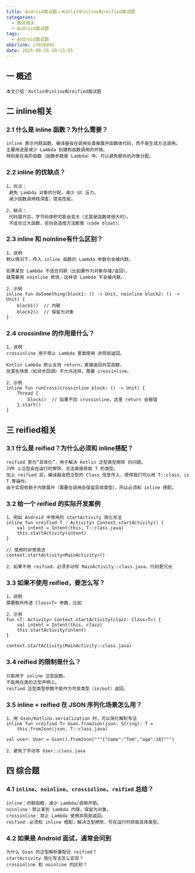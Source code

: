 ```yaml
---
title: Android面试题——Kotlin中inline和reified面试题
categories:
  - 面试相关
  - Android面试题
tags:
  - Android面试题
abbrlink: cfb5b09d
date: 2025-08-26 10:15:55
---
```

## 一 概述

```
本文介绍：Kotlin中inline和reified面试题
```

<!--more-->

## 二 inline相关

### 2.1 什么是 inline 函数？为什么需要？

```
inline 表示内联函数，编译器会在调用处直接展开函数体代码，而不是生成方法调用。
主要用途是减少 Lambda 创建和函数调用的开销。
特别是在高阶函数（函数参数是 Lambda）中，可以避免额外的对象分配。
```

### 2.2 inline 的优缺点？

```
1、优点：
 避免 Lambda 对象的分配，减少 GC 压力。
 减少函数调用栈深度，提高性能。

2、缺点：
 代码展开后，字节码体积可能会变大（尤其是函数体很大时）。
 不适合过大函数，否则会造成方法膨胀（code bloat）。
```

### 2.3 inline 和 noinline有什么区别？

```
1、说明
默认情况下，传入 inline 函数的 Lambda 参数也会被内联。

如果某些 Lambda 不适合内联（比如要作为对象存储/返回），
就需要用 noinline 修饰，这样该 Lambda 不会被内联。

2、示例
inline fun doSomething(block1: () -> Unit, noinline block2: () -> Unit) {
    block1()  // 内联
    block2()  // 保留为对象
}
```

### 2.4 crossinline 的作用是什么？

```
1、说明
crossinline 用于禁止 Lambda 里面使用 非局部返回。

Kotlin Lambda 默认支持 return，直接返回外层函数，
但某些场景（如异步回调）不允许这样，需要 crossinline。

2、示例
inline fun runCross(crossinline block: () -> Unit) {
    Thread {
        block()  // 如果不加 crossinline，这里 return 会报错
    }.start()
}
```

## 三 reified相关

### 3.1 什么是 reified？为什么必须和 inline搭配？

```
reified 意为“具体化”，用于解决 Kotlin 泛型类型擦除 的问题。
JVM 上泛型会在运行时擦除，无法直接获取 T 的类型。
加上 reified 后，编译器会把泛型的 Class 信息传入，使得我们可以用 T::class、is T 等操作。
由于实现依赖于内联展开（需要在调用处保留具体类型），所以必须和 inline 搭配。
```

### 3.2 给一个 reified 的实际开发案例

```
1、例如 Android 中常用的 startActivity 简化写法
inline fun <reified T : Activity> Context.startActivity() {
    val intent = Intent(this, T::class.java)
    this.startActivity(intent)
}

// 使用时非常简洁
context.startActivity<MainActivity>()

2、如果不用 reified，必须手动写 MainActivity::class.java，代码更冗长
```

### 3.3 如果不使用 reified，要怎么写？

```
1、说明
需要额外传递 Class<T> 参数，比如

2、示例
fun <T: Activity> Context.startActivity(clazz: Class<T>) {
    val intent = Intent(this, clazz)
    this.startActivity(intent)
}

context.startActivity(MainActivity::class.java)
```

### 3.4 reified 的限制是什么？

```
只能用于 inline 泛型函数。
不能用在类的泛型声明上。
reified 泛型类型参数不能作为可变类型（in/out）返回。
```

### 3.5 inline + reified 在 JSON 序列化场景怎么用？

```
1、用 Gson/Kotlinx.serialization 时，可以简化解析写法
inline fun <reified T> Gson.fromJson(json: String): T =
    this.fromJson(json, T::class.java)

val user: User = Gson().fromJson("""{"name":"Tom","age":18}""")

2、避免了手动写 User::class.java
```

## 四 综合题

### 4.1 `inline`、`noinline`、`crossinline`、`reified` 总结？

```
inline：内联函数，减少 Lambda/调用开销。
noinline：禁止某些 Lambda 内联，保留为对象。
crossinline：禁止 Lambda 使用非局部返回。
reified：必须和 inline 搭配，解决泛型擦除，可在运行时获取具体类型。
```

### 4.2 如果是 Android 面试，通常会问到

```
为什么 Gson 的泛型解析要配合 reified？
startActivity 简化写法怎么实现？
crossinline 和 noinline 的区别？
```

